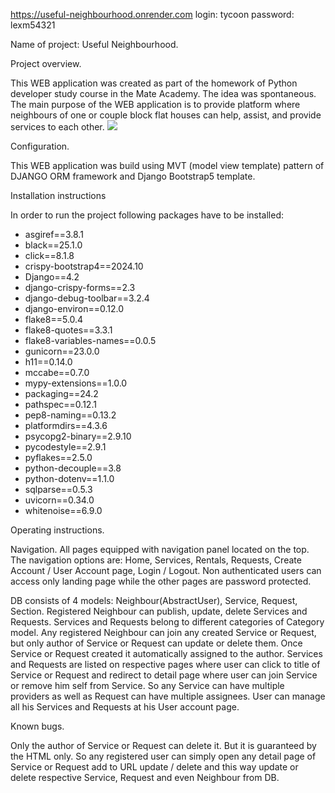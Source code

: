 https://useful-neighbourhood.onrender.com
login: tycoon
password: lexm54321


Name of project: Useful Neighbourhood.


Project overview.

This WEB application was created as part of the homework of Python developer 
study course in the Mate Academy. 
The idea was spontaneous.
The main purpose of the WEB application is to provide platform where neighbours
of one or couple block flat houses can help, assist, and provide services to 
each other.
![](/Users/dmytropetetskiy/PycharmProjects/useful_neighbourhood/static/assets/img/UN_DB_scheme.png)


Configuration.

This WEB application was build using MVT (model view template) pattern of 
DJANGO ORM framework and Django Bootstrap5 template.


Installation instructions

In order to run the project following packages have to be installed:
* asgiref==3.8.1
* black==25.1.0
* click==8.1.8
* crispy-bootstrap4==2024.10
* Django==4.2
* django-crispy-forms==2.3
* django-debug-toolbar==3.2.4
* django-environ==0.12.0
* flake8==5.0.4
* flake8-quotes==3.3.1
* flake8-variables-names==0.0.5
* gunicorn==23.0.0
* h11==0.14.0
* mccabe==0.7.0
* mypy-extensions==1.0.0
* packaging==24.2
* pathspec==0.12.1
* pep8-naming==0.13.2
* platformdirs==4.3.6
* psycopg2-binary==2.9.10
* pycodestyle==2.9.1
* pyflakes==2.5.0
* python-decouple==3.8
* python-dotenv==1.1.0
* sqlparse==0.5.3
* uvicorn==0.34.0
* whitenoise==6.9.0


Operating instructions.

Navigation.
All pages equipped with navigation panel located on the top. The navigation 
options are: Home, Services, Rentals, Requests, Create Account / User Account page,
Login / Logout. Non authenticated users can access only landing page while the other
pages are password protected.

DB consists of 4 models: Neighbour(AbstractUser), Service, Request, Section.
Registered Neighbour can publish, update, delete Services and Requests.
Services and Requests belong to different categories of Category model.
Any registered Neighbour can join any created Service or Request, but only 
author of Service or Request can update or delete them.
Once Service or Request created it automatically assigned to the author.
Services and Requests are listed on respective pages where user can click to title 
of Service or Request and redirect to detail page where user can join Service or remove 
him self from Service. So any Service can have multiple providers as well as Request can 
have multiple assignees.
User can manage all his Services and Requests at his User account page.


Known bugs.

Only the author of Service or Request can delete it. But it is guaranteed by the HTML only.
So any registered user can simply open any detail page of Service or Request add to 
URL update / delete and this way update or delete respective Service, Request and 
even Neighbour from DB.

